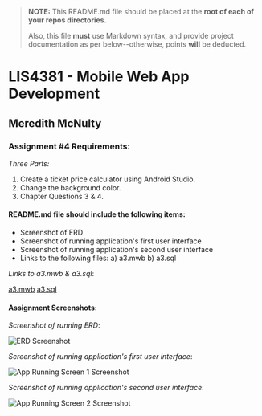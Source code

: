 > **NOTE:** This README.md file should be placed at the **root of each of your repos directories.**
>
>Also, this file **must** use Markdown syntax, and provide project documentation as per below--otherwise, points **will** be deducted.
>

# LIS4381 - Mobile Web App Development

## Meredith McNulty

### Assignment #4 Requirements:

*Three Parts:*

1. Create a ticket price calculator using Android Studio.
2. Change the background color.
3. Chapter Questions 3 & 4.

#### README.md file should include the following items:

* Screenshot of ERD
* Screenshot of running application's first user interface
* Screenshot of running application's second user interface
* Links to the following files: 
	a) a3.mwb
	b) a3.sql

*Links to a3.mwb & a3.sql*:

[a3.mwb](A3_McNulty.mwb)
[a3.sql](A3.sql)


#### Assignment Screenshots:

*Screenshot of running ERD*:

![ERD Screenshot](img/erd.png)

*Screenshot of running application's first user interface*:

![App Running Screen 1 Screenshot](img/app1.png)

*Screenshot of running application's second user interface*:

![App Running Screen 2 Screenshot](img/app2.png)